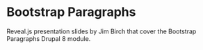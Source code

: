 # Bootstrap Paragraphs

Reveal.js presentation slides by Jim Birch that cover the Bootstrap Paragraphs Drupal 8 module.
